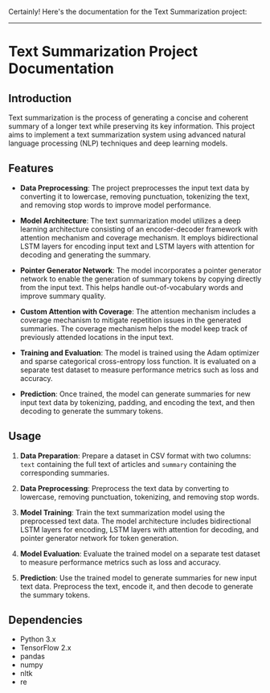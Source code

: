 Certainly! Here's the documentation for the Text Summarization project:

---

# Text Summarization Project Documentation

## Introduction

Text summarization is the process of generating a concise and coherent summary of a longer text while preserving its key information. This project aims to implement a text summarization system using advanced natural language processing (NLP) techniques and deep learning models.

## Features

- **Data Preprocessing**: The project preprocesses the input text data by converting it to lowercase, removing punctuation, tokenizing the text, and removing stop words to improve model performance.

- **Model Architecture**: The text summarization model utilizes a deep learning architecture consisting of an encoder-decoder framework with attention mechanism and coverage mechanism. It employs bidirectional LSTM layers for encoding input text and LSTM layers with attention for decoding and generating the summary.

- **Pointer Generator Network**: The model incorporates a pointer generator network to enable the generation of summary tokens by copying directly from the input text. This helps handle out-of-vocabulary words and improve summary quality.

- **Custom Attention with Coverage**: The attention mechanism includes a coverage mechanism to mitigate repetition issues in the generated summaries. The coverage mechanism helps the model keep track of previously attended locations in the input text.

- **Training and Evaluation**: The model is trained using the Adam optimizer and sparse categorical cross-entropy loss function. It is evaluated on a separate test dataset to measure performance metrics such as loss and accuracy.

- **Prediction**: Once trained, the model can generate summaries for new input text data by tokenizing, padding, and encoding the text, and then decoding to generate the summary tokens.

## Usage

1. **Data Preparation**: Prepare a dataset in CSV format with two columns: `text` containing the full text of articles and `summary` containing the corresponding summaries.

2. **Data Preprocessing**: Preprocess the text data by converting to lowercase, removing punctuation, tokenizing, and removing stop words.

3. **Model Training**: Train the text summarization model using the preprocessed text data. The model architecture includes bidirectional LSTM layers for encoding, LSTM layers with attention for decoding, and pointer generator network for token generation.

4. **Model Evaluation**: Evaluate the trained model on a separate test dataset to measure performance metrics such as loss and accuracy.

5. **Prediction**: Use the trained model to generate summaries for new input text data. Preprocess the text, encode it, and then decode to generate the summary tokens.

## Dependencies

- Python 3.x
- TensorFlow 2.x
- pandas
- numpy
- nltk
- re
